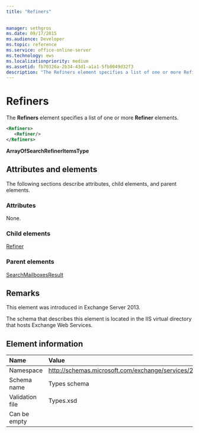 ```yaml
---
title: "Refiners"
 
 
manager: sethgros
ms.date: 09/17/2015
ms.audience: Developer
ms.topic: reference
ms.service: office-online-server
ms.technology: ews
ms.localizationpriority: medium
ms.assetid: fb70326a-2b34-43d1-a1a1-5fb0049d32f3
description: "The Refiners element specifies a list of one or more Refiner elements."
---
```


# Refiners

The **Refiners** element specifies a list of one or more **Refiner** elements. 
  
```XML
<Refiners>
   <Refiner/>
</Refiners>
```

 **ArrayOfSearchRefinerItemsType**
## Attributes and elements

The following sections describe attributes, child elements, and parent elements.
  
### Attributes

None.
  
### Child elements

[Refiner](refiner.md)
  
### Parent elements

[SearchMailboxesResult](searchmailboxesresult.md)
  
## Remarks

This element was introduced in Exchange Server 2013.
  
The schema that describes this element is located in the IIS virtual directory that hosts Exchange Web Services.
  
## Element information

|**Name**|**Value**|
|:-----|:-----|
|Namespace  <br/> |http://schemas.microsoft.com/exchange/services/2006/types  <br/> |
|Schema name  <br/> |Types schema  <br/> |
|Validation file  <br/> |Types.xsd  <br/> |
|Can be empty  <br/> ||
   

